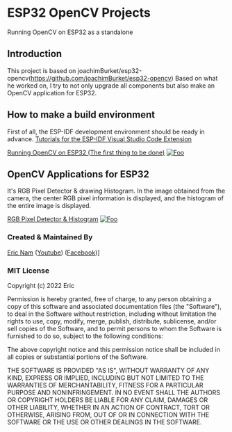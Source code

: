 # ESP32 OpenCV Projects

Running OpenCV on ESP32 as a standalone

## Introduction

This project is based on joachimBurket/esp32-opencv(https://github.com/joachimBurket/esp32-opencv)
Based on what he worked on, I try to not only upgrade all components but also make an OpenCV application for ESP32.

## How to make a build environment

First of all, the ESP-IDF development environment should be ready in advance.
[Tutorials for the ESP-IDF Visual Studio Code Extension](https://github.com/espressif/vscode-esp-idf-extension/blob/master/docs/tutorial/toc.md)

[Running OpenCV on ESP32 (The first thing to be done)](https://youtu.be/7qPIRBY6C8c)
[![Foo](https://i.ytimg.com/vi/7qPIRBY6C8c/hqdefault.jpg)](https://youtu.be/7qPIRBY6C8c)

## OpenCV Applications for ESP32 

It's RGB Pixel Detector & drawing Histogram. In the image obtained from the camera, the center RGB pixel information is displayed, and the histogram of the entire image is displayed.

[RGB Pixel Detector & Histogram](https://youtu.be/DNQuCkPtzYA)
[![Foo](https://github.com/0015/ESP32-OpenCV-Projects/blob/main/esp32/examples/color_code/demo/demo.gif)](https://youtu.be/DNQuCkPtzYA)


### Created & Maintained By

[Eric Nam](https://github.com/0015)
([Youtube](https://youtube.com/ThatProject))
([Facebook](https://www.facebook.com/groups/138965931539175))]


### MIT License

Copyright (c) 2022 Eric

Permission is hereby granted, free of charge, to any person obtaining a copy
of this software and associated documentation files (the "Software"), to deal
in the Software without restriction, including without limitation the rights
to use, copy, modify, merge, publish, distribute, sublicense, and/or sell
copies of the Software, and to permit persons to whom the Software is
furnished to do so, subject to the following conditions:

The above copyright notice and this permission notice shall be included in all
copies or substantial portions of the Software.

THE SOFTWARE IS PROVIDED "AS IS", WITHOUT WARRANTY OF ANY KIND, EXPRESS OR
IMPLIED, INCLUDING BUT NOT LIMITED TO THE WARRANTIES OF MERCHANTABILITY,
FITNESS FOR A PARTICULAR PURPOSE AND NONINFRINGEMENT. IN NO EVENT SHALL THE
AUTHORS OR COPYRIGHT HOLDERS BE LIABLE FOR ANY CLAIM, DAMAGES OR OTHER
LIABILITY, WHETHER IN AN ACTION OF CONTRACT, TORT OR OTHERWISE, ARISING FROM,
OUT OF OR IN CONNECTION WITH THE SOFTWARE OR THE USE OR OTHER DEALINGS IN THE
SOFTWARE.